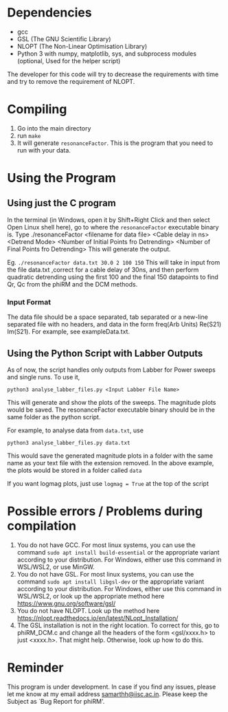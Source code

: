 # Dependencies

- gcc
- GSL (The GNU Scientific Library)
- NLOPT (The Non-Linear Optimisation Library)
- Python 3 with numpy, matplotlib, sys, and subprocess modules (optional, Used for the helper script)

The developer for this code will try to decrease the requirements with time and try to remove the requirement of NLOPT.

# Compiling

1. Go into the main directory
2. run `make`
3. It will generate `resonanceFactor`. This is the program that you need to run with your data.

# Using the Program

## Using just the C program

In the terminal (in Windows, open it by Shift+Right Click and then  select Open Linux shell here), go to where the `resonanceFactor` executable binary is.
Type ./resonanceFactor \<filename for data file\> \<Cable delay in ns\> \<Detrend Mode\> \<Number of Initial Points fro Detrending\> \<Number of Final Points fro Detrending\>
This will generate the output.

Eg. `./resonanceFactor data.txt 30.0 2 100 150`
This will take in input from the file data.txt ,correct for a cable delay of 30ns, and then perform quadratic detrending using the first 100 and the final 150 datapoints to find Qr, Qc from the phiRM and the DCM methods.

### Input Format

The data file should be a space separated, tab separated or a new-line separated file  with no headers, and data in the form freq(Arb Units) Re(S21) Im(S21). For example, see exampleData.txt.

## Using the Python Script with Labber Outputs

As of now, the script handles only outputs from Labber for Power sweeps and single runs. To use it,
```
python3 analyse_labber_files.py <Input Labber File Name>
```

This will generate and show the plots of the sweeps. The magnitude plots would be saved.
The resonanceFactor executable binary should be in the same folder as the python script.

For example, to analyse data from `data.txt`, use

```
python3 analyse_labber_files.py data.txt
```

This would save the generated magnitude plots in a folder with the same name as your text file with the extension removed. In the above example, the plots would be stored in a folder called `data`

If you want logmag plots, just use `logmag = True` at the top of the script

# Possible errors / Problems during compilation

1. You do not have GCC. For most linux systems, you can use the command `sudo apt install build-essential` or the appropriate variant according to your distribution. For Windows, either use this command in WSL/WSL2, or use MinGW.
2. You do not have GSL. For most linux systems, you can use the command `sudo apt install libgsl-dev` or the appropriate variant according to your distribution. For Windows, either use this command in WSL/WSL2, or look up the appropriate method here <https://www.gnu.org/software/gsl/>
3. You do not have NLOPT. Look up the method here <https://nlopt.readthedocs.io/en/latest/NLopt_Installation/>
4. The GSL installation is not in the right location. To correct for this, go to phiRM_DCM.c and change all the headers of the form \<gsl/xxxx.h\> to just \<xxxx.h\>. That might help. Otherwise, look up how to do this.

# Reminder

This program is under development. In case if you find any issues, please let me know at my email address <samarthh@iisc.ac.in>. Please keep the Subject as \`Bug Report for phiRM'.